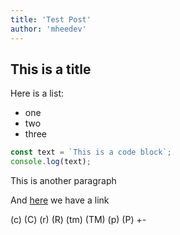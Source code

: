 ```yaml
---
title: 'Test Post'
author: 'mheedev'
---
```


## This is a title

Here is a list:

- one
- two
- three

```js
const text = `This is a code block`;
console.log(text);
```

This is another paragraph

And [here](www.google.com) we have a link

(c) (C) (r) (R) (tm) (TM) (p) (P) +-
